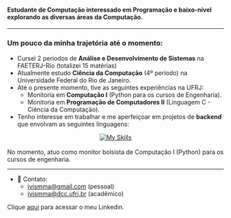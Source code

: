 <h4>Estudante de Computação interessado em Programação e baixo-nível explorando as diversas áreas da Computação.</h4>
<hr>
<h3>Um pouco da minha trajetória até o momento:</h3>

- Cursei 2 períodos de **Análise e Desenvolvimento de Sistemas** na FAETERJ-Rio (totalizei 15 matérias)
- Atualmente estudo **Ciência da Computação** (4º período) na Universidade Federal do Rio de Janeiro.
- Até o presente momento, tive as seguintes experiências na UFRJ:
   - Monitoria em **Computação I** (Python para os cursos de Engenharia).
   - Monitoria em **Programação de Computadores II** (Linguagem C - Ciência da Computação).
- Tenho interesse em trabalhar e me aperfeiçoar em projetos de **backend** que envolvam as seguintes linguagens:<br>

<div align="center">
  <a href="https://skillicons.dev">
    <img src="https://skillicons.dev/icons?i=c,cpp,cs,java,python" alt="My Skills">
  </a>
</div>
<br>
No momento, atuo como monitor bolsista de Computação I (Python) para os cursos de engenharia.
<br>
<hr>

- 📧 Contato:
  -  ivismma@gmail.com   (pessoal)
  -  ivismma@dcc.ufrj.br (acadêmico)

Clique <a href="https://www.linkedin.com/in/ivis-muzi-5972b5181/">aqui</a> para acessar o meu Linkedin.
